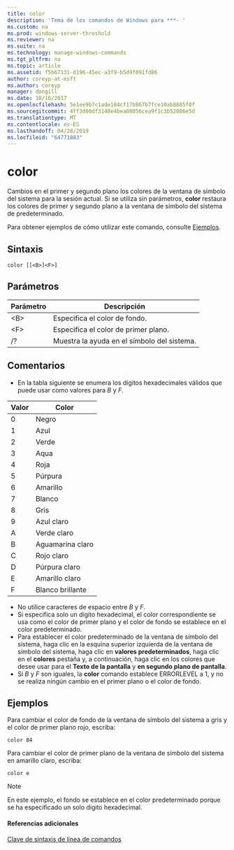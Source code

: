 ```yaml
---
title: color
description: 'Tema de los comandos de Windows para ***- '
ms.custom: na
ms.prod: windows-server-threshold
ms.reviewer: na
ms.suite: na
ms.technology: manage-windows-commands
ms.tgt_pltfrm: na
ms.topic: article
ms.assetid: f5b67131-d196-45ec-a3f9-b5d9f091fd86
author: coreyp-at-msft
ms.author: coreyp
manager: dongill
ms.date: 10/16/2017
ms.openlocfilehash: 5e1ee9b7c1ade184cf17b867b7fce10ab8885f0f
ms.sourcegitcommit: 4ff3d00df3148e4bea08056cea9f1c3b52086e5d
ms.translationtype: MT
ms.contentlocale: es-ES
ms.lasthandoff: 04/28/2019
ms.locfileid: "64771883"
---
```

# <a name="color"></a>color



Cambios en el primer y segundo plano los colores de la ventana de símbolo del sistema para la sesión actual. Si se utiliza sin parámetros, **color** restaura los colores de primer y segundo plano a la ventana de símbolo del sistema de predeterminado.

Para obtener ejemplos de cómo utilizar este comando, consulte [Ejemplos](#BKMK_examples).

## <a name="syntax"></a>Sintaxis

```
color [[<B>]<F>]
```

## <a name="parameters"></a>Parámetros

|Parámetro|Descripción|
|---------|-----------|
|\<B>|Especifica el color de fondo.|
|\<F>|Especifica el color de primer plano.|
|/?|Muestra la ayuda en el símbolo del sistema.|

## <a name="remarks"></a>Comentarios

-   En la tabla siguiente se enumera los dígitos hexadecimales válidos que puede usar como valores para *B* y *F*.

|Valor|Color|
|-----|-----|
|0|Negro|
|1|Azul|
|2|Verde|
|3|Aqua|
|4|Roja|
|5|Púrpura|
|6|Amarillo|
|7|Blanco|
|8|Gris|
|9|Azul claro|
|A|Verde claro|
|B|Aguamarina claro|
|C|Rojo claro|
|D|Púrpura claro|
|E|Amarillo claro|
|F|Blanco brillante|
    
-   No utilice caracteres de espacio entre *B* y *F*.
-   Si especifica solo un dígito hexadecimal, el color correspondiente se usa como el color de primer plano y el color de fondo se establece en el color predeterminado.
-   Para establecer el color predeterminado de la ventana de símbolo del sistema, haga clic en la esquina superior izquierda de la ventana de símbolo del sistema, haga clic en **valores predeterminados**, haga clic en el **colores** pestaña y, a continuación, haga clic en los colores que desee usar para el  **Texto de la pantalla** y **en segundo plano de pantalla**.
-   Si *B* y *F* son iguales, la **color** comando establece ERRORLEVEL a 1, y no se realiza ningún cambio en el primer plano o el color de fondo.

## <a name="BKMK_examples"></a>Ejemplos

Para cambiar el color de fondo de la ventana de símbolo del sistema a gris y el color de primer plano rojo, escriba:
```
color 84
```
Para cambiar el color de primer plano de la ventana de símbolo del sistema en amarillo claro, escriba:
```
color e
```

> [!NOTE]
> En este ejemplo, el fondo se establece en el color predeterminado porque se ha especificado un solo dígito hexadecimal.

#### <a name="additional-references"></a>Referencias adicionales

[Clave de sintaxis de línea de comandos](command-line-syntax-key.md)
